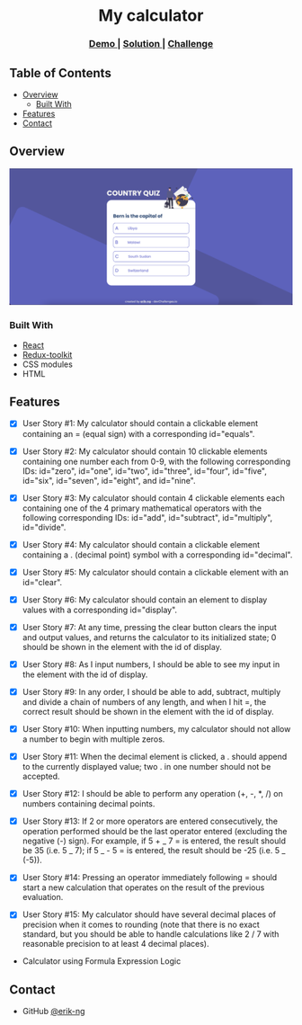 <h1 align="center">My calculator</h1>

<div align="center">
  <h3>
    <a href="https://peaceful-cannoli-e8ddc4.netlify.app/">
      Demo
    </a>
    <span> | </span>
    <a href="https://github.com/erik-ng-3006/country-quiz-app">
      Solution
    </a>
    <span> | </span>
    <a href="https://www.freecodecamp.org/learn/front-end-development-libraries/front-end-development-libraries-projects/build-a-javascript-calculator">
      Challenge
    </a>
  </h3>
</div>

<!-- TABLE OF CONTENTS -->

## Table of Contents

-   [Overview](#overview)
    -   [Built With](#built-with)
-   [Features](#features)
-   [Contact](#contact)

<!-- OVERVIEW -->

## Overview

![screenshot](https://github.com/erik-ng-3006/country-quiz-app/blob/main/public/screenshot.png)

### Built With

<!-- This section should list any major frameworks that you built your project using. Here are a few examples.-->

-   [React](https://reactjs.org/)
-   [Redux-toolkit](https://redux-toolkit.js.org/)
-   CSS modules
-   HTML

## Features

-   [x] User Story #1: My calculator should contain a clickable element containing an = (equal sign) with a corresponding id="equals".

-   [x] User Story #2: My calculator should contain 10 clickable elements containing one number each from 0-9, with the following corresponding IDs: id="zero", id="one", id="two", id="three", id="four", id="five", id="six", id="seven", id="eight", and id="nine".

-   [x] User Story #3: My calculator should contain 4 clickable elements each containing one of the 4 primary mathematical operators with the following corresponding IDs: id="add", id="subtract", id="multiply", id="divide".

-   [x] User Story #4: My calculator should contain a clickable element containing a . (decimal point) symbol with a corresponding id="decimal".

-   [x] User Story #5: My calculator should contain a clickable element with an id="clear".

-   [x] User Story #6: My calculator should contain an element to display values with a corresponding id="display".

-   [x] User Story #7: At any time, pressing the clear button clears the input and output values, and returns the calculator to its initialized state; 0 should be shown in the element with the id of display.

-   [x] User Story #8: As I input numbers, I should be able to see my input in the element with the id of display.

-   [x] User Story #9: In any order, I should be able to add, subtract, multiply and divide a chain of numbers of any length, and when I hit =, the correct result should be shown in the element with the id of display.

-   [x] User Story #10: When inputting numbers, my calculator should not allow a number to begin with multiple zeros.

-   [x] User Story #11: When the decimal element is clicked, a . should append to the currently displayed value; two . in one number should not be accepted.

-   [x] User Story #12: I should be able to perform any operation (+, -, \*, /) on numbers containing decimal points.

-   [x] User Story #13: If 2 or more operators are entered consecutively, the operation performed should be the last operator entered (excluding the negative (-) sign). For example, if 5 + _ 7 = is entered, the result should be 35 (i.e. 5 _ 7); if 5 _ - 5 = is entered, the result should be -25 (i.e. 5 _ (-5)).

-   [x] User Story #14: Pressing an operator immediately following = should start a new calculation that operates on the result of the previous evaluation.

-   [x] User Story #15: My calculator should have several decimal places of precision when it comes to rounding (note that there is no exact standard, but you should be able to handle calculations like 2 / 7 with reasonable precision to at least 4 decimal places).

-   Calculator using Formula Expression Logic

## Contact

-   GitHub [@erik-ng](https://github.com/erik-ng-3006/to-do-list)
